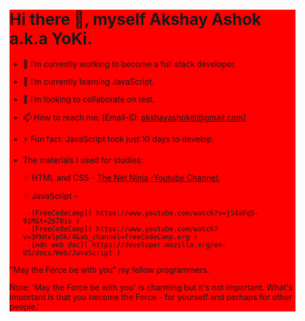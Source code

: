                  
<div style="background:red;">
  <h1>Hi there 👋, myself Akshay Ashok a.k.a YoKi.</h1>
 
- 🔭 I’m currently working to become a full stack developer.
- 🌱 I’m currently learning JavaScript.
- 👯 I’m looking to collaborate on test.
- 📫 How to reach me: [Email-ID: akshayashokdj@gmail.com]
-  ⚡ Fun fact: JavaScript took just 10 days to develop.

- The materials I used for studies: 


  ✨ HTML and CSS - [The Net Ninja -Youtube Channel]( https://www.youtube.com/c/TheNetNinja );
  
  ✨ JavaScript - 
  
       -[FreeCodeCamp]( https://www.youtube.com/watch?v=jS4aFq5-91M&t=26701s )
       -[FreeCodeCamp]( https://www.youtube.com/watch?v=3PHXvlpOkf4&ab_channel=freeCodeCamp.org )
       -[mdn web doc]( https://developer.mozilla.org/en-US/docs/Web/JavaScript )

 "May the Force be with you" my fellow programmers. 

Note:
'May the Force be with you' is charming but it's not important. 
 What's important is that you become the Force - for yourself 
 and perhaps for other people.'
</div>


<!--
**yoki1234/yoki1234** is a ✨ _special_ ✨ repository because its `README.md` (this file) appears on your GitHub profile.

Here are some ideas to get you started:

- 🔭 I’m currently working on ...
- 🌱 I’m currently learning ...
- 👯 I’m looking to collaborate on ...
- 🤔 I’m looking for help with ...
- 💬 Ask me about ...
- 📫 How to reach me: ...
- 😄 Pronouns: ...
- ⚡ Fun fact: ...
-->

